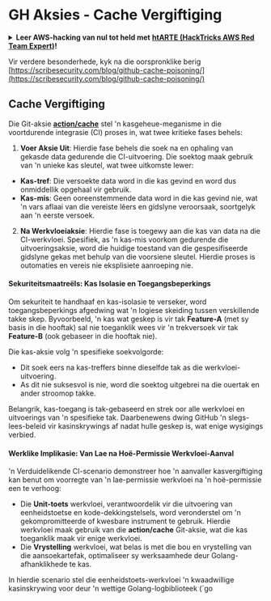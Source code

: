 # GH Aksies - Cache Vergiftiging

<details>

<summary><strong>Leer AWS-hacking van nul tot held met</strong> <a href="https://training.hacktricks.xyz/courses/arte"><strong>htARTE (HackTricks AWS Red Team Expert)</strong></a><strong>!</strong></summary>

Ander maniere om HackTricks te ondersteun:

* As jy wil sien dat jou **maatskappy geadverteer word in HackTricks** of **HackTricks aflaai in PDF-formaat**, kyk na die [**SUBSCRIPTION PLANS**](https://github.com/sponsors/carlospolop)!
* Kry die [**amptelike PEASS & HackTricks swag**](https://peass.creator-spring.com)
* Ontdek [**The PEASS Family**](https://opensea.io/collection/the-peass-family), ons versameling eksklusiewe [**NFTs**](https://opensea.io/collection/the-peass-family)
* **Sluit aan by die** 💬 [**Discord-groep**](https://discord.gg/hRep4RUj7f) of die [**telegram-groep**](https://t.me/peass) of **volg** ons op **Twitter** 🐦 [**@hacktricks_live**](https://twitter.com/hacktricks_live)**.**
* **Deel jou hacktruuks deur PR's in te dien by die** [**HackTricks**](https://github.com/carlospolop/hacktricks) en [**HackTricks Cloud**](https://github.com/carlospolop/hacktricks-cloud) GitHub-opslagplekke.

</details>


Vir verdere besonderhede, kyk na die oorspronklike berig [https://scribesecurity.com/blog/github-cache-poisoning/](https://scribesecurity.com/blog/github-cache-poisoning/)


## Cache Vergiftiging

Die Git-aksie [**action/cache**](https://github.com/actions/cache) stel 'n kasgeheue-meganisme in die voortdurende integrasie (CI) proses in, wat twee kritieke fases behels:

1. **Voer Aksie Uit**: Hierdie fase behels die soek na en ophaling van gekasde data gedurende die CI-uitvoering. Die soektog maak gebruik van 'n unieke kas sleutel, wat twee uitkomste lewer:
- **Kas-tref**: Die versoekte data word in die kas gevind en word dus onmiddellik opgehaal vir gebruik.
- **Kas-mis**: Geen ooreenstemmende data word in die kas gevind nie, wat 'n vars aflaai van die vereiste lêers en gidslyne veroorsaak, soortgelyk aan 'n eerste versoek.

2. **Na Werkvloeiaksie**: Hierdie fase is toegewy aan die kas van data na die CI-werkvloei. Spesifiek, as 'n kas-mis voorkom gedurende die uitvoeringsaksie, word die huidige toestand van die gespesifiseerde gidslyne gekas met behulp van die voorsiene sleutel. Hierdie proses is outomaties en vereis nie eksplisiete aanroeping nie.

#### Sekuriteitsmaatreëls: Kas Isolasie en Toegangsbeperkings

Om sekuriteit te handhaaf en kas-isolasie te verseker, word toegangsbeperkings afgedwing wat 'n logiese skeiding tussen verskillende takke skep. Byvoorbeeld, 'n kas wat geskep is vir tak **Feature-A** (met sy basis in die hooftak) sal nie toeganklik wees vir 'n trekversoek vir tak **Feature-B** (ook gebaseer in die hooftak nie).

Die kas-aksie volg 'n spesifieke soekvolgorde:
- Dit soek eers na kas-treffers binne dieselfde tak as die werkvloei-uitvoering.
- As dit nie suksesvol is nie, word die soektog uitgebrei na die ouertak en ander stroomop takke.

Belangrik, kas-toegang is tak-gebaseerd en strek oor alle werkvloei en uitvoerings van 'n spesifieke tak. Daarbenewens dwing GitHub 'n slegs-lees-beleid vir kasinskrywings af nadat hulle geskep is, wat enige wysigings verbied.

#### Werklike Implikasie: Van Lae na Hoë-Permissie Werkvloei-Aanval

'n Verduidelikende CI-scenario demonstreer hoe 'n aanvaller kasvergiftiging kan benut om voorregte van 'n lae-permissie werkvloei na 'n hoë-permissie een te verhoog:

- Die **Unit-toets** werkvloei, verantwoordelik vir die uitvoering van eenheidstoetse en kode-dekkingstelsels, word veronderstel om 'n gekompromitteerde of kwesbare instrument te gebruik. Hierdie werkvloei maak gebruik van die **action/cache** Git-aksie, wat die kas toeganklik maak vir enige werkvloei.
- Die **Vrystelling** werkvloei, wat belas is met die bou en vrystelling van die aansoekartefak, optimaliseer sy werksaamhede deur Golang-afhanklikhede te kas.

In hierdie scenario stel die eenheidstoets-werkvloei 'n kwaadwillige kasinskrywing voor deur 'n wettige Golang-logbiblioteek (`go
